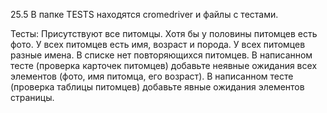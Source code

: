 25.5
В папке TESTS находятся cromedriver и файлы с тестами.

Тесты:
Присутствуют все питомцы. Хотя бы у половины питомцев есть фото. У всех питомцев есть имя, возраст и порода. 
У всех питомцев разные имена. В списке нет повторяющихся питомцев. В написанном тесте (проверка карточек питомцев)
добавьте неявные ожидания всех элементов (фото, имя питомца, его возраст). В написанном тесте (проверка таблицы питомцев) 
добавьте явные ожидания элементов страницы.
